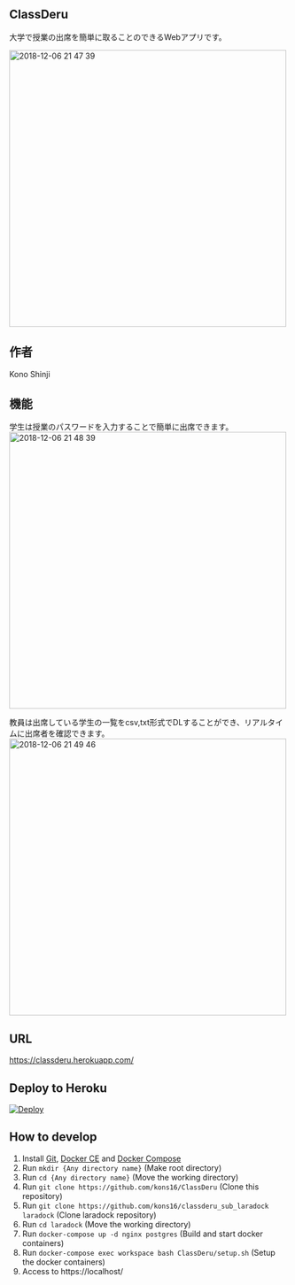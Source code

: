## ClassDeru
大学で授業の出席を簡単に取ることのできるWebアプリです。

<img width="500" alt="2018-12-06 21 47 39" src="https://user-images.githubusercontent.com/31591102/49585184-07c1ea80-f9a1-11e8-95d6-062a5337c173.png">

## 作者
Kono Shinji

## 機能
学生は授業のパスワードを入力することで簡単に出席できます。
<img width="500" alt="2018-12-06 21 48 39" src="https://user-images.githubusercontent.com/31591102/49585313-5bcccf00-f9a1-11e8-941a-58a9c8ff772c.png">

教員は出席している学生の一覧をcsv,txt形式でDLすることができ、リアルタイムに出席者を確認できます。
<img width="500" alt="2018-12-06 21 49 46" src="https://user-images.githubusercontent.com/31591102/49585356-799a3400-f9a1-11e8-9a3f-06a83ec5f200.png">


## URL
https://classderu.herokuapp.com/  

## Deploy to Heroku
[![Deploy](https://www.herokucdn.com/deploy/button.png)](https://heroku.com/deploy)

## How to develop
1. Install [Git](https://git-scm.com/downloads), [Docker CE](https://docs.docker.com/install/) and [Docker Compose](https://docs.docker.com/compose/install/)
1. Run `mkdir {Any directory name}` (Make root directory)
1. Run `cd {Any directory name}` (Move the working directory)
1. Run `git clone https://github.com/kons16/ClassDeru` (Clone this repository)
1. Run `git clone https://github.com/kons16/classderu_sub_laradock laradock` (Clone laradock repository)
1. Run `cd laradock` (Move the working directory)
1. Run `docker-compose up -d nginx postgres` (Build and start docker containers)
1. Run `docker-compose exec workspace bash ClassDeru/setup.sh` (Setup the docker containers)
1. Access to https://localhost/
